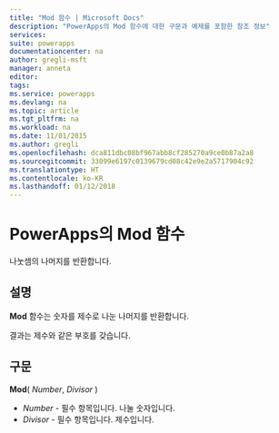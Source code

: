 ```yaml
---
title: "Mod 함수 | Microsoft Docs"
description: "PowerApps의 Mod 함수에 대한 구문과 예제를 포함한 참조 정보"
services: 
suite: powerapps
documentationcenter: na
author: gregli-msft
manager: anneta
editor: 
tags: 
ms.service: powerapps
ms.devlang: na
ms.topic: article
ms.tgt_pltfrm: na
ms.workload: na
ms.date: 11/01/2015
ms.author: gregli
ms.openlocfilehash: dca811dbc08bf967abb8cf285270a9ce0b87a2a8
ms.sourcegitcommit: 33099e6197c0139679cd08c42e9e2a5717904c92
ms.translationtype: HT
ms.contentlocale: ko-KR
ms.lasthandoff: 01/12/2018
---
```

# <a name="mod-function-in-powerapps"></a>PowerApps의 Mod 함수
나눗셈의 나머지를 반환합니다.

## <a name="description"></a>설명
**Mod** 함수는 숫자를 제수로 나눈 나머지를 반환합니다.

결과는 제수와 같은 부호를 갖습니다.

## <a name="syntax"></a>구문
**Mod**( *Number*, *Divisor* )

* *Number* - 필수 항목입니다. 나눌 숫자입니다.
* *Divisor* - 필수 항목입니다.  제수입니다.

